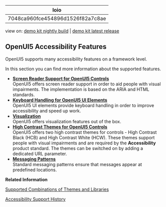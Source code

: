 <!-- loio7048ca960fce454896d1526f82a7c8ae -->

| loio |
| -----|
| 7048ca960fce454896d1526f82a7c8ae |

<div id="loio">

view on: [demo kit nightly build](https://openui5nightly.hana.ondemand.com/#/topic/7048ca960fce454896d1526f82a7c8ae) | [demo kit latest release](https://openui5.hana.ondemand.com/#/topic/7048ca960fce454896d1526f82a7c8ae)</div>

## OpenUI5 Accessibility Features

OpenUI5 supports many accessibility features on a framework level.

In this section you can find more information about the supported features.

-   **[Screen Reader Support for OpenUI5 Controls](Screen_Reader_Support_for_OpenUI5_Controls_656e825.md "OpenUI5 offers screen
		reader support in order to aid people with visual impairments. The implementation is based
		on the ARIA and HTML standards.")**  
OpenUI5 offers screen reader support in order to aid people with visual impairments. The implementation is based on the ARIA and HTML standards.
-   **[Keyboard Handling for OpenUI5 UI Elements](Keyboard_Handling_for_OpenUI5_UI_Elements_6b741a6.md "OpenUI5 UI elements provide
		keyboard handling in order to improve accessibility and speed up work. ")**  
OpenUI5 UI elements provide keyboard handling in order to improve accessibility and speed up work.
-   **[Visualization](Visualization_b3799f0.md "OpenUI5 offers visualization
		features out of the box.")**  
OpenUI5 offers visualization features out of the box.
-   **[High Contrast Themes for OpenUI5 Controls](High_Contrast_Themes_for_OpenUI5_Controls_cfcbde2.md "
		OpenUI5  offers two high
		contrast themes  for controls - High Contrast Black (HCB) and High Contrast White (HCW).
		These themes support people with visual impairments and are required by the
			Accessibility product standard. The themes can be switched on by
		adding a dedicated URL parameter.")**  
 OpenUI5 offers two high contrast themes for controls - High Contrast Black \(HCB\) and High Contrast White \(HCW\). These themes support people with visual impairments and are required by the **Accessibility** product standard. The themes can be switched on by adding a dedicated URL parameter.
-   **[Messaging Patterns](Messaging_Patterns_6393d1d.md "Standard messaging patterns ensure that messages appear at predefined
		locations.")**  
Standard messaging patterns ensure that messages appear at predefined locations.

**Related Information**  


[Supported Combinations of Themes and Libraries](Supported_Combinations_of_Themes_and_Libraries_38ff8c2.md "This chapter gives an overview of the possible combinations of themes and libraries for the OpenUI5 versions that are still in maintenance.")

[Accessibility Support History](Accessibility_Support_History_accd68a.md "")

